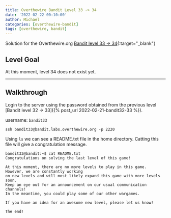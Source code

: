 ```yaml
---
title: Overthewire Bandit Level 33 -> 34
date: '2022-02-22 00:10:00'
author: Michael
categories: [overthewire-bandit]
tags: [overthewire, bandit]
---
```


Solution for the Overthewire.org [Bandit level 33 -> 34](https://overthewire.org/wargames/bandit/bandit34.html){:target="\_blank"}

## Level Goal

At this moment, level 34 does not exist yet.

---

## Walkthrough

Login to the server using the password obtained from the previous level [Bandit level 32 -> 33]({% post_url 2022-02-21-bandit32-33 %}). 

username: `bandit33` 

```ssh
ssh bandit33@bandit.labs.overthewire.org -p 2220
```

Using `ls` we can see a README.txt file in the home directory.
Catting this file will give a congratulation message.

```console
bandit33@bandit:~$ cat README.txt
Congratulations on solving the last level of this game!

At this moment, there are no more levels to play in this game. However, we are constantly working
on new levels and will most likely expand this game with more levels soon.
Keep an eye out for an announcement on our usual communication channels!
In the meantime, you could play some of our other wargames.

If you have an idea for an awesome new level, please let us know!

The end!
```